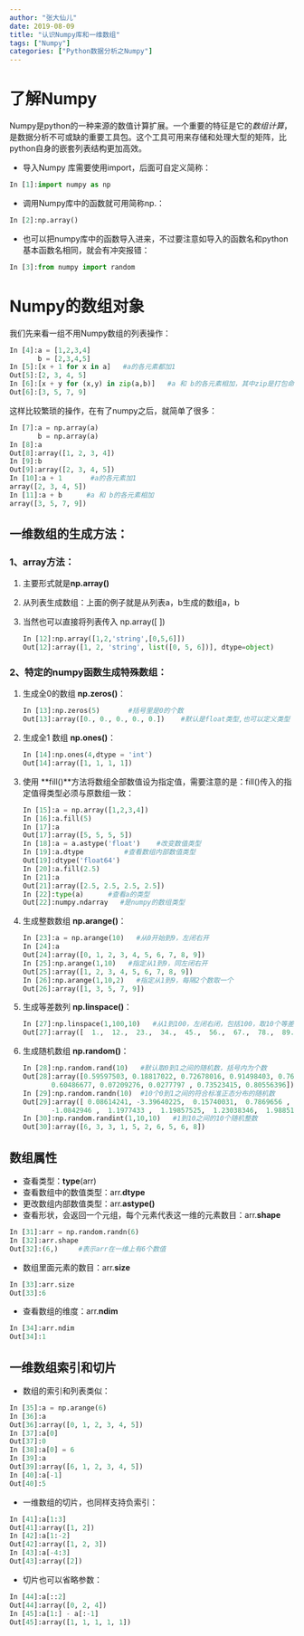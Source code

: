```yaml
---
author: "张大仙儿"
date: 2019-08-09
title: "认识Numpy库和一维数组"
tags: ["Numpy"]
categories: ["Python数据分析之Numpy"]
---
```


# 了解Numpy

Numpy是python的一种来源的数值计算扩展。一个重要的特征是它的*数组计算*，是数据分析不可或缺的重要工具包。这个工具可用来存储和处理大型的矩阵，比python自身的嵌套列表结构更加高效。

- 导入Numpy 库需要使用import，后面可自定义简称：

```python
In [1]:import numpy as np
```

- 调用Numpy库中的函数就可用简称np.：

```python
In [2]:np.array()
```

- 也可以把numpy库中的函数导入进来，不过要注意如导入的函数名和python基本函数名相同，就会有冲突报错：

```python
In [3]:from numpy import random  
```

# Numpy的数组对象

我们先来看一组不用Numpy数组的列表操作：

```python
In [4]:a = [1,2,3,4]
       b = [2,3,4,5]
In [5]:[x + 1 for x in a]   #a的各元素都加1
Out[5]:[2, 3, 4, 5]
In [6]:[x + y for (x,y) in zip(a,b)]   #a 和 b的各元素相加，其中zip是打包命令
Out[6]:[3, 5, 7, 9]
```

这样比较繁琐的操作，在有了numpy之后，就简单了很多：

```python
In [7]:a = np.array(a)
       b = np.array(a)
In [8]:a
Out[8]:array([1, 2, 3, 4])
In [9]:b
Out[9]:array([2, 3, 4, 5])
In [10]:a + 1       #a的各元素加1
array([2, 3, 4, 5])
In [11]:a + b      #a 和 b的各元素相加
array([3, 5, 7, 9])
```

## 一维数组的生成方法：

### 1、array方法：

1. 主要形式就是**np.array()**

2. 从列表生成数组：上面的例子就是从列表a，b生成的数组a，b

3. 当然也可以直接将列表传入  np.array([ ])

   ```python
   In [12]:np.array([1,2,'string',[0,5,6]])
   Out[12]:array([1, 2, 'string', list([0, 5, 6])], dtype=object)
   ```

### 2、特定的numpy函数生成特殊数组：

1. 生成全0的数组 **np.zeros()**：

   ```python
   In [13]:np.zeros(5)       #括号里是0的个数
   Out[13]:array([0., 0., 0., 0., 0.])    #默认是float类型,也可以定义类型
   ```

2. 生成全1 数组 **np.ones()**：

   ```python
   In [14]:np.ones(4,dtype = 'int')
   Out[14]:array([1, 1, 1, 1])
   ```

3. 使用 **fill()**方法将数组全部数值设为指定值，需要注意的是：fill()传入的指定值得类型必须与原数组一致：

   ```python
   In [15]:a = np.array([1,2,3,4])
   In [16]:a.fill(5)
   In [17]:a
   Out[17]:array([5, 5, 5, 5])
   In [18]:a = a.astype('float')    #改变数值类型
   In [19]:a.dtype          #查看数组内部数值类型
   Out[19]:dtype('float64')
   In [20]:a.fill(2.5)
   In [21]:a
   Out[21]:array([2.5, 2.5, 2.5, 2.5])
   In [22]:type(a)      #查看a的类型
   Out[22]:numpy.ndarray   #是numpy的数组类型
   ```

4. 生成整数数组 **np.arange()**：

   ```python
   In [23]:a = np.arange(10)   #从0开始到9，左闭右开
   In [24]:a
   Out[24]:array([0, 1, 2, 3, 4, 5, 6, 7, 8, 9])  
   In [25]:np.arange(1,10)   #指定从1到9，同左闭右开
   Out[25]:array([1, 2, 3, 4, 5, 6, 7, 8, 9])
   In [26]:np.arange(1,10,2)   #指定从1到9，每隔2个数取一个
   Out[26]:array([1, 3, 5, 7, 9])
   
   ```

   

5. 生成等差数列 **np.linspace()**：

   ```python
   In [27]:np.linspace(1,100,10)   #从1到100，左闭右闭，包括100，取10个等差的数，默认float
   Out[27]:array([  1.,  12.,  23.,  34.,  45.,  56.,  67.,  78.,  89., 100.])
   ```

6. 生成随机数组 **np.random()**：

   ```python
   In [28]:np.random.rand(10)   #默认取0到1之间的随机数，括号内为个数
   Out[28]:array([0.59597503, 0.18817022, 0.72678016, 0.91498403, 0.76042818,
          0.60486677, 0.07209276, 0.0277797 , 0.73523415, 0.80556396])
   In [29]:np.random.randn(10)  #10个0到1之间的符合标准正态分布的随机数
   Out[29]:array([ 0.08614241, -3.39640225,  0.15740031,  0.7869656 , -0.40755784,
          -1.0842946 ,  1.1977433 ,  1.19857525,  1.23038346,  1.98851508])
   In [30]:np.random.randint(1,10,10)   #1到10之间的10个随机整数
   Out[30]:array([6, 3, 3, 1, 5, 2, 6, 5, 6, 8])
   ```

## 数组属性

- 查看类型：**type**(arr)
- 查看数组中的数值类型：arr.**dtype**
- 更改数组内部数值类型：arr.**astype()**
- 查看形状，会返回一个元组，每个元素代表这一维的元素数目：arr.**shape**

```python
In [31]:arr = np.random.randn(6)
In [32]:arr.shape
Out[32]:(6,)     #表示arr在一维上有6个数值
```

- 数组里面元素的数目：arr.**size**

```python
In [33]:arr.size
Out[33]:6
```

- 查看数组的维度：arr.**ndim**

```python
In [34]:arr.ndim
Out[34]:1
```

## 一维数组索引和切片

- 数组的索引和列表类似：

```python
In [35]:a = np.arange(6)
In [36]:a
Out[36]:array([0, 1, 2, 3, 4, 5])
In [37]:a[0]
Out[37]:0
In [38]:a[0] = 6
In [39]:a
Out[39]:array([6, 1, 2, 3, 4, 5])
In [40]:a[-1]
Out[40]:5
```

- 一维数组的切片，也同样支持负索引：

```python
In [41]:a[1:3]
Out[41]:array([1, 2])
In [42]:a[1:-2]
Out[42]:array([1, 2, 3])
In [43]:a[-4:3]
Out[43]:array([2])
```

- 切片也可以省略参数：

```python
In [44]:a[::2]
Out[44]:array([0, 2, 4])
In [45]:a[1:] - a[:-1]
Out[45]:array([1, 1, 1, 1, 1])
```





